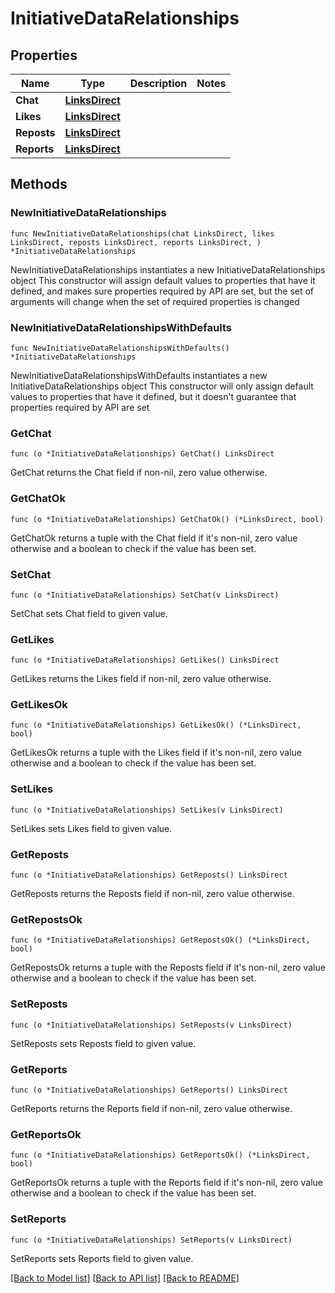 # InitiativeDataRelationships

## Properties

Name | Type | Description | Notes
------------ | ------------- | ------------- | -------------
**Chat** | [**LinksDirect**](LinksDirect.md) |  | 
**Likes** | [**LinksDirect**](LinksDirect.md) |  | 
**Reposts** | [**LinksDirect**](LinksDirect.md) |  | 
**Reports** | [**LinksDirect**](LinksDirect.md) |  | 

## Methods

### NewInitiativeDataRelationships

`func NewInitiativeDataRelationships(chat LinksDirect, likes LinksDirect, reposts LinksDirect, reports LinksDirect, ) *InitiativeDataRelationships`

NewInitiativeDataRelationships instantiates a new InitiativeDataRelationships object
This constructor will assign default values to properties that have it defined,
and makes sure properties required by API are set, but the set of arguments
will change when the set of required properties is changed

### NewInitiativeDataRelationshipsWithDefaults

`func NewInitiativeDataRelationshipsWithDefaults() *InitiativeDataRelationships`

NewInitiativeDataRelationshipsWithDefaults instantiates a new InitiativeDataRelationships object
This constructor will only assign default values to properties that have it defined,
but it doesn't guarantee that properties required by API are set

### GetChat

`func (o *InitiativeDataRelationships) GetChat() LinksDirect`

GetChat returns the Chat field if non-nil, zero value otherwise.

### GetChatOk

`func (o *InitiativeDataRelationships) GetChatOk() (*LinksDirect, bool)`

GetChatOk returns a tuple with the Chat field if it's non-nil, zero value otherwise
and a boolean to check if the value has been set.

### SetChat

`func (o *InitiativeDataRelationships) SetChat(v LinksDirect)`

SetChat sets Chat field to given value.


### GetLikes

`func (o *InitiativeDataRelationships) GetLikes() LinksDirect`

GetLikes returns the Likes field if non-nil, zero value otherwise.

### GetLikesOk

`func (o *InitiativeDataRelationships) GetLikesOk() (*LinksDirect, bool)`

GetLikesOk returns a tuple with the Likes field if it's non-nil, zero value otherwise
and a boolean to check if the value has been set.

### SetLikes

`func (o *InitiativeDataRelationships) SetLikes(v LinksDirect)`

SetLikes sets Likes field to given value.


### GetReposts

`func (o *InitiativeDataRelationships) GetReposts() LinksDirect`

GetReposts returns the Reposts field if non-nil, zero value otherwise.

### GetRepostsOk

`func (o *InitiativeDataRelationships) GetRepostsOk() (*LinksDirect, bool)`

GetRepostsOk returns a tuple with the Reposts field if it's non-nil, zero value otherwise
and a boolean to check if the value has been set.

### SetReposts

`func (o *InitiativeDataRelationships) SetReposts(v LinksDirect)`

SetReposts sets Reposts field to given value.


### GetReports

`func (o *InitiativeDataRelationships) GetReports() LinksDirect`

GetReports returns the Reports field if non-nil, zero value otherwise.

### GetReportsOk

`func (o *InitiativeDataRelationships) GetReportsOk() (*LinksDirect, bool)`

GetReportsOk returns a tuple with the Reports field if it's non-nil, zero value otherwise
and a boolean to check if the value has been set.

### SetReports

`func (o *InitiativeDataRelationships) SetReports(v LinksDirect)`

SetReports sets Reports field to given value.



[[Back to Model list]](../README.md#documentation-for-models) [[Back to API list]](../README.md#documentation-for-api-endpoints) [[Back to README]](../README.md)


